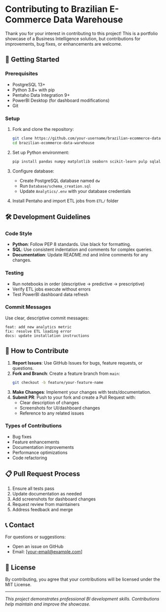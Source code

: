 # Contributing to Brazilian E-Commerce Data Warehouse

Thank you for your interest in contributing to this project! This is a portfolio showcase of a Business Intelligence solution, but contributions for improvements, bug fixes, or enhancements are welcome.

## 🚀 Getting Started

### Prerequisites
- PostgreSQL 13+
- Python 3.8+ with pip
- Pentaho Data Integration 9+
- PowerBI Desktop (for dashboard modifications)
- Git

### Setup
1. Fork and clone the repository:
   ```bash
   git clone https://github.com/your-username/brazilian-ecommerce-data-warehouse.git
   cd brazilian-ecommerce-data-warehouse
   ```

2. Set up Python environment:
   ```bash
   pip install pandas numpy matplotlib seaborn scikit-learn pulp sqlalchemy python-dotenv
   ```

3. Configure database:
   - Create PostgreSQL database named `dw`
   - Run `Database/schema_creation.sql`
   - Update `Analytics/.env` with your database credentials

4. Install Pentaho and import ETL jobs from `ETL/` folder

## 🛠️ Development Guidelines

### Code Style
- **Python**: Follow PEP 8 standards. Use black for formatting.
- **SQL**: Use consistent indentation and comments for complex queries.
- **Documentation**: Update README.md and inline comments for any changes.

### Testing
- Run notebooks in order (descriptive → predictive → prescriptive)
- Verify ETL jobs execute without errors
- Test PowerBI dashboard data refresh

### Commit Messages
Use clear, descriptive commit messages:
```
feat: add new analytics metric
fix: resolve ETL loading error
docs: update installation instructions
```

## 🤝 How to Contribute

1. **Report Issues**: Use GitHub Issues for bugs, feature requests, or questions.
2. **Fork and Branch**: Create a feature branch from `main`:
   ```bash
   git checkout -b feature/your-feature-name
   ```
3. **Make Changes**: Implement your changes with tests/documentation.
4. **Submit PR**: Push to your fork and create a Pull Request with:
   - Clear description of changes
   - Screenshots for UI/dashboard changes
   - Reference to any related issues

### Types of Contributions
- Bug fixes
- Feature enhancements
- Documentation improvements
- Performance optimizations
- Code refactoring

## 📋 Pull Request Process

1. Ensure all tests pass
2. Update documentation as needed
3. Add screenshots for dashboard changes
4. Request review from maintainers
5. Address feedback and merge

## 📞 Contact

For questions or suggestions:
- Open an issue on GitHub
- Email: [your-email@example.com]

## 📄 License

By contributing, you agree that your contributions will be licensed under the MIT License.

---

*This project demonstrates professional BI development skills. Contributions help maintain and improve the showcase.*
